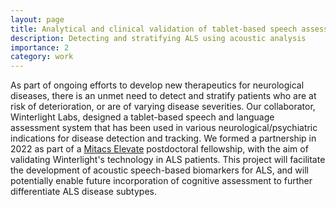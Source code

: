 ```yaml
---
layout: page
title: Analytical and clinical validation of tablet-based speech assessment app
description: Detecting and stratifying ALS using acoustic analysis
importance: 2
category: work
---
```


As part of ongoing efforts to develop new therapeutics for neurological diseases, there is an unmet need to detect and stratify patients who are at risk of deterioration, or are of varying disease severities. Our collaborator, Winterlight Labs, designed a tablet-based speech and language assessment system that has been used in various neurological/psychiatric indications for disease detection and tracking. We formed a partnership in 2022 as part of a [Mitacs Elevate](https://www.mitacs.ca/en/programs/elevate) postdoctoral fellowship, with the aim of validating Winterlight's technology in ALS patients. This project will facilitate the development of acoustic speech-based biomarkers for ALS, and will potentially enable future incorporation of cognitive assessment to further differentiate ALS disease subtypes. 

